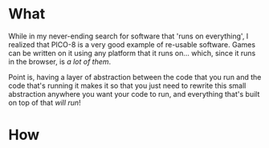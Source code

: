 # What

While in my never-ending search for software that 'runs on everything', I realized that PICO-8 is a very good example of re-usable software. Games can be written on it using any platform that it runs on... which, since it runs in the browser, is _a lot of them_.

Point is, having a layer of abstraction between the code that you run and the code that's running it makes it so that you just need to rewrite this small abstraction anywhere you want your code to run, and everything that's built on top of that _will run_!

# How

<!-- I'm basically bootstrapping It's a simple process:

1. Make a bytecode standard. This is what everything will be built on top of.
2. Make a simple language that compiles to this bytecode.
3. Write a compiler from the simple language  -->
